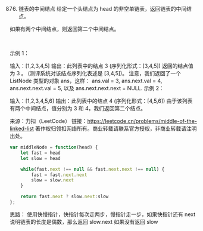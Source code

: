 876. 链表的中间结点
给定一个头结点为 head 的非空单链表，返回链表的中间结点。

如果有两个中间结点，则返回第二个中间结点。

 

示例 1：

输入：[1,2,3,4,5]
输出：此列表中的结点 3 (序列化形式：[3,4,5])
返回的结点值为 3 。 (测评系统对该结点序列化表述是 [3,4,5])。
注意，我们返回了一个 ListNode 类型的对象 ans，这样：
ans.val = 3, ans.next.val = 4, ans.next.next.val = 5, 以及 ans.next.next.next = NULL.
示例 2：

输入：[1,2,3,4,5,6]
输出：此列表中的结点 4 (序列化形式：[4,5,6])
由于该列表有两个中间结点，值分别为 3 和 4，我们返回第二个结点。


来源：力扣（LeetCode）
链接：https://leetcode.cn/problems/middle-of-the-linked-list
著作权归领扣网络所有。商业转载请联系官方授权，非商业转载请注明出处。

```js
var middleNode = function(head) {
    let fast = head
    let slow = head

    while(fast.next !== null && fast.next.next !== null) {
        fast = fast.next.next
        slow = slow.next
    }

    return fast.next ? slow.next:slow
};
```

思路：
使用快慢指针，快指针每次走两步，慢指针走一步，如果快指针还有 next 说明链表的长度是偶数，那么返回 slow.next 如果没有返回 slow